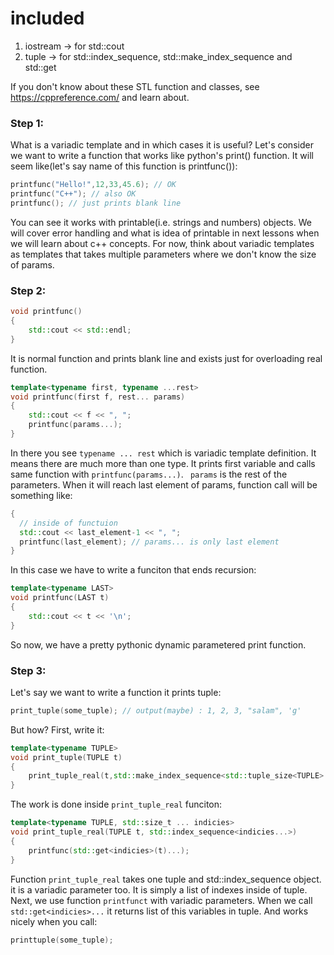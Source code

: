 # included 
1. iostream -> for std::cout
2. tuple -> for std::index_sequence, std::make_index_sequence and std::get

If you don't know about these STL function and classes, see https://cppreference.com/ and learn about.

### Step 1:
What is a variadic template and in which cases it is useful? Let's consider we want to write a function that works like python's 
print() function. It will seem like(let's say name of this function is printfunc()):
``` C++
printfunc("Hello!",12,33,45.6); // OK
printfunc("C++"); // also OK
printfunc(); // just prints blank line 
```
You can see it works with printable(i.e. strings and numbers) objects. We will cover error handling and what is idea of printable 
in next lessons when we will learn about c++ concepts. For now, think about variadic templates as templates that takes multiple parameters 
where we don't know the size of params. 

### Step 2:
``` C++
void printfunc()
{
	std::cout << std::endl;
}
```

It is normal function and prints blank line and exists just for overloading real function. 
``` C++
template<typename first, typename ...rest>
void printfunc(first f, rest... params)
{
	std::cout << f << ", ";
	printfunc(params...);
}
```
In there you see ```typename ... rest``` which is variadic template definition. It means there are much more than one type. It prints first
variable and calls same function with ```printfunc(params...)```. ``` params``` is the rest of the parameters. 
When it will reach last element of params, function call will be something like: 
``` C++
{
  // inside of functuion
  std::cout << last_element-1 << ", ";
  printfunc(last_element); // params... is only last element 
}
```
In this case we have to write a funciton that ends recursion:
``` C++
template<typename LAST>
void printfunc(LAST t)
{
	std::cout << t << '\n';
}
```

So now, we have a pretty pythonic dynamic parametered print function. 
### Step 3:
Let's say we want to write a function it prints tuple:
``` C++
print_tuple(some_tuple); // output(maybe) : 1, 2, 3, "salam", 'g'
```
But how? First, write it:
``` C++
template<typename TUPLE>
void print_tuple(TUPLE t)
{
	print_tuple_real(t,std::make_index_sequence<std::tuple_size<TUPLE>::value>{});
}
```
The work is done inside ```print_tuple_real``` funciton:
``` C++
template<typename TUPLE, std::size_t ... indicies>
void print_tuple_real(TUPLE t, std::index_sequence<indicies...>)
{
	printfunc(std::get<indicies>(t)...);
}
```
Function ```print_tuple_real``` takes one tuple and std::index_sequence object. it is a variadic parameter too. It is simply a list of indexes inside of tuple.
Next, we use function ```printfunct``` with variadic parameters. When we call ```std::get<indicies>...``` it returns list of this variables in
tuple. And works nicely when you call:
``` C++
printtuple(some_tuple);
```
